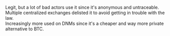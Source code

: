 Legit, but a lot of bad actors use it since it's anonymous and untraceable.<br>
Multiple centralized exchanges delisted it to avoid getting in trouble with the law.<br>
Increasingly more used on DNMs since it's a cheaper and way more private alternative to BTC.<br>
